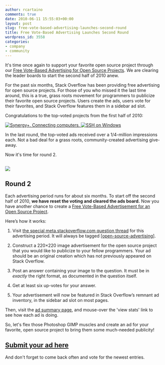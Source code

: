 ```yaml
---
author: rcartaino
comments: true
date: 2010-06-11 15:55:03+00:00
layout: post
slug: free-vote-based-advertising-launches-second-round
title: Free Vote-Based Advertising Launches Second Round
wordpress_id: 3558
categories:
- company
- community
---
```


It's time once again to support your favorite open source project through our [Free Vote-Based Advertising for Open Source  Projects](../2009/12/free-vote-based-advertising-for-open-source-projects/). We are clearing the leader boards to start the second half of 2010 anew.

For the past six months, Stack Overflow has been providing free advertising for open source projects. For those of you who missed it the last time around, this is a true, grass roots movement for programmers to publicize their favorite open source projects. Users create the ads, users vote for their favorites, and Stack Overflow features them in a sidebar ad slot.

Congratulations to the top-voted projects from the first half of 2010:

[![Synergy+. Connecting computers.](/blog/images/2010-06-11-free-vote-based-advertising-launches-second-round/ad1.png) ](http://code.google.com/p/synergy-plus/)[![SSH on Windows](/blog/images/2010-06-11-free-vote-based-advertising-launches-second-round/ad2.png)](http://www.chiark.greenend.org.uk/~sgtatham/putty/)

In the last round, the top-voted ads received over a 1/4-million impressions each. Not a bad deal for a grass roots, community-created advertising give-away.

Now it's time for round 2.


## ![](/blog/images/2010-06-11-free-vote-based-advertising-launches-second-round/vote-small3.jpg)




## Round 2


Each advertising period runs for about six months. To start off the second half of 2010, **we have reset the voting and cleared the ads board.** Now you have another chance to create a [Free Vote-Based Advertisement for an Open Source Project](../2009/12/free-vote-based-advertising-for-open-source-projects/).

Here’s how it works:



	
  1. Visit [the special meta.stackoverflow.com question thread](http://meta.stackoverflow.com/questions/53346/open-source-advertising-sidebar-2h-2010) for this advertising period. It will always be tagged [[open-source-advertising]](http://meta.stackoverflow.com/questions/tagged/open-source-advertising).

	
  2. Construct a 220×220 image advertisement for the open source project that you would like to publicize to your fellow programmers. Your ad should be an original creation which has not previously appeared on Stack Overflow.

	
  3. Post an answer containing your image to the question. It must be in _exactly_ the right format, as documented in the question itself.

	
  4. Get at least six up-votes for your answer.

	
  5. Your advertisement will now be featured in Stack Overflow’s remnant ad inventory, in the sidebar ad slot on most pages.


Then, visit the [ad summary page](http://rads.stackoverflow.com/ossads/all), and mouse-over the 'view stats' link to see how each ad is doing.



So, let's flex those Photoshop GIMP muscles and create an ad for your favorite, open source project to bring them some much-needed publicity!





## [Submit your ad here](http://meta.stackoverflow.com/questions/53346/open-source-advertising-sidebar-2h-2010)





And don't forget to come back often and vote for the newest entries.

